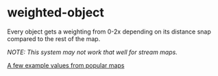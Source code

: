 # weighted-object
Every object gets a weighting from 0-2x depending on its distance snap compared to the rest of the map.

*NOTE: This system may not work that well for stream maps.*

[A few example values from popular maps](https://pastebin.com/iMhpiKTV)
